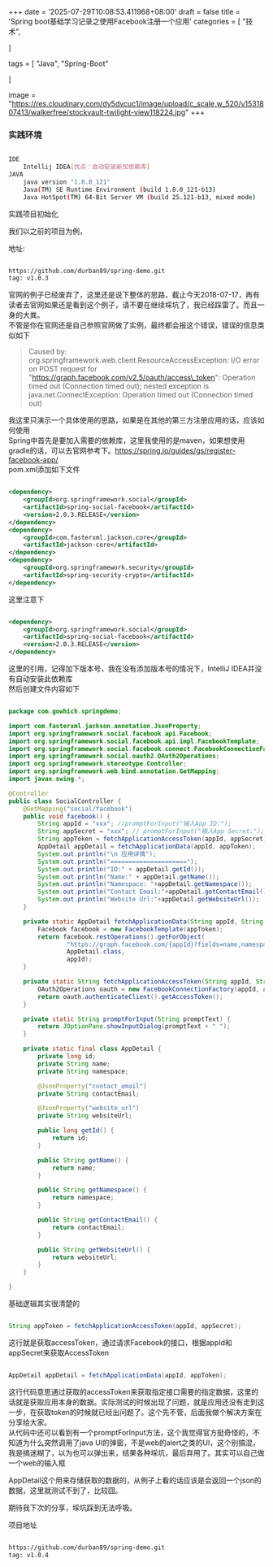 +++
date = '2025-07-29T10:08:53.411968+08:00'
draft = false
title = 'Spring boot基础学习记录之使用Facebook注册一个应用'
categories = [
    "技术",

]

tags = [
    "Java",
    "Spring-Boot"

]

image = "https://res.cloudinary.com/dy5dvcuc1/image/upload/c_scale,w_520/v1531807413/walkerfree/stockvault-twilight-view118224.jpg"
+++

### **实践环境**

```bash

IDE
    Intellij IDEA[优点：自动安装新加依赖库]
JAVA
    java version "1.8.0_121"
    Java(TM) SE Runtime Environment (build 1.8.0_121-b13)
    Java HotSpot(TM) 64-Bit Server VM (build 25.121-b13, mixed mode)
```

实践项目初始化

我们以之前的项目为例，

地址:

```bash

https://github.com/durban89/spring-demo.git
tag: v1.0.3
```

官网的例子已经废弃了，这里还是说下整体的思路，截止今天2018-07-17，再有读者去官网如果还是看到这个例子，请不要在继续埰坑了，我已经踩雷了。而且一身的大粪。  
 不管是你在官网还是自己参照官网做了实例，最终都会报这个错误，错误的信息类似如下

> Caused by: org.springframework.web.client.ResourceAccessException: I/O error on POST request for "https://graph.facebook.com/v2.5/oauth/access\_token": Operation timed out (Connection timed out); nested exception is java.net.ConnectException: Operation timed out (Connection timed out)

我这里只演示一个具体使用的思路，如果是在其他的第三方注册应用的话，应该如何使用  
 Spring中首先是要加入需要的依赖库，这里我使用的是maven，如果想使用gradle的话，可以去官网参考下。https://spring.io/guides/gs/register-facebook-app/  
 pom.xml添加如下文件

```xml

<dependency>
    <groupId>org.springframework.social</groupId>
    <artifactId>spring-social-facebook</artifactId>
    <version>2.0.3.RELEASE</version>
</dependency>
<dependency>
    <groupId>com.fasterxml.jackson.core</groupId>
    <artifactId>jackson-core</artifactId>
</dependency>
<dependency>
    <groupId>org.springframework.security</groupId>
    <artifactId>spring-security-crypto</artifactId>
</dependency>
```

这里注意下

```xml

<dependency>
    <groupId>org.springframework.social</groupId>
    <artifactId>spring-social-facebook</artifactId>
    <version>2.0.3.RELEASE</version>
</dependency>
```

这里的引用，记得加下版本号，我在没有添加版本号的情况下，IntelliJ IDEA并没有自动安装此依赖库  
 然后创建文件内容如下

```java

package com.gowhich.springdemo;

import com.fasterxml.jackson.annotation.JsonProperty;
import org.springframework.social.facebook.api.Facebook;
import org.springframework.social.facebook.api.impl.FacebookTemplate;
import org.springframework.social.facebook.connect.FacebookConnectionFactory;
import org.springframework.social.oauth2.OAuth2Operations;
import org.springframework.stereotype.Controller;
import org.springframework.web.bind.annotation.GetMapping;
import javax.swing.*;

@Controller
public class SocialController {
    @GetMapping("social/facebook")
    public void facebook() {
        String appId = "xxx"; //promptForInput("输入App ID:");
        String appSecret = "xxx"; // promptForInput("输入App Secret:");
        String appToken = fetchApplicationAccessToken(appId, appSecret);
        AppDetail appDetail = fetchApplicationData(appId, appToken);
        System.out.println("\n 应用详情");
        System.out.println("=====================");
        System.out.println("ID:" + appDetail.getId());
        System.out.println("Name:" + appDetail.getName());
        System.out.println("Namespace: "+appDetail.getNamespace());
        System.out.println("Contact Email:"+appDetail.getContactEmail());
        System.out.println("Website Url:"+appDetail.getWebsiteUrl());
    }

    private static AppDetail fetchApplicationData(String appId, String appToken) {
        Facebook facebook = new FacebookTemplate(appToken);
        return facebook.restOperations().getForObject(
                "https://graph.facebook.com/{appId}?fields=name,namespace,contact_email,website_url",
                AppDetail.class,
                appId);
    }

    private static String fetchApplicationAccessToken(String appId, String appSecret) {
        OAuth2Operations oauth = new FacebookConnectionFactory(appId, appSecret).getOAuthOperations();
        return oauth.authenticateClient().getAccessToken();
    }

    private static String promptForInput(String promptText) {
        return JOptionPane.showInputDialog(promptText + " ");
    }

    private static final class AppDetail {
        private long id;
        private String name;
        private String namespace;

        @JsonProperty("contact_email")
        private String contactEmail;

        @JsonProperty("website_url")
        private String websiteUrl;

        public long getId() {
            return id;
        }

        public String getName() {
            return name;
        }

        public String getNamespace() {
            return namespace;
        }

        public String getContactEmail() {
            return contactEmail;
        }

        public String getWebsiteUrl() {
            return websiteUrl;
        }
    }

}
```

基础逻辑其实很清楚的

```java

String appToken = fetchApplicationAccessToken(appId, appSecret);
```

这行就是获取accessToken，通过请求Facebook的接口，根据appId和appSecret来获取AccessToken

```java

AppDetail appDetail = fetchApplicationData(appId, appToken);
```

这行代码意思通过获取的accessToken来获取指定接口需要的指定数据，这里的话就是获取应用本身的数据。实际测试的时候出现了问题，就是应用还没有走到这一步，在获取token的时候就已经出问题了。这个先不管，后面我做个解决方案在分享给大家。  
 从代码中还可以看到有一个promptForInput方法，这个我觉得官方挺奇怪的，不知道为什么突然调用了java UI的弹窗，不是web的alert之类的UI，这个别搞混，我是搞迷糊了，以为也可以弹出来，结果各种埰坑，最后弃用了。其实可以自己做一个web的输入框

AppDetail这个用来存储获取的数据的，从例子上看的话应该是会返回一个json的数据，这里就测试不到了，比较囧。

期待我下次的分享，埰坑踩到无法呼吸。

项目地址

```bash

https://github.com/durban89/spring-demo.git
tag: v1.0.4
```
